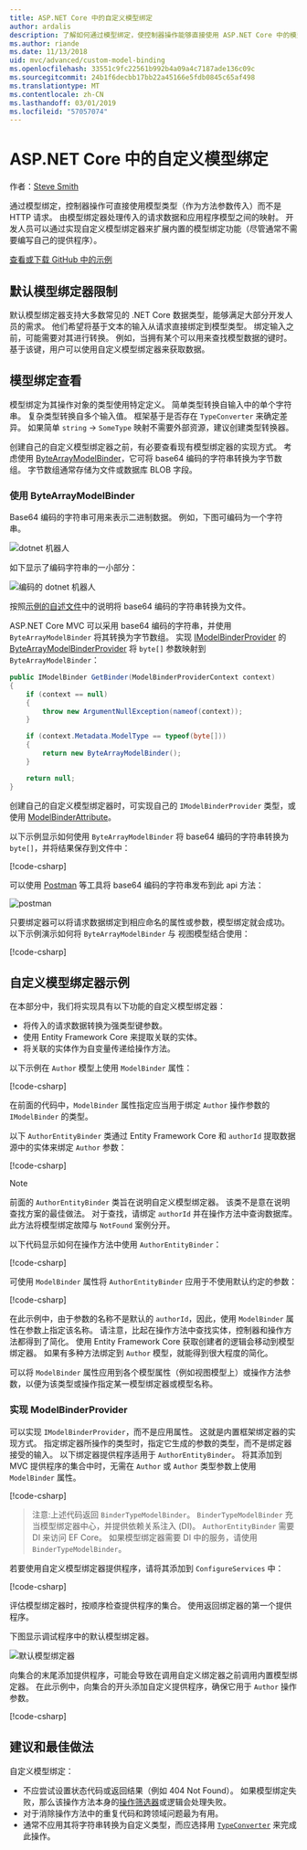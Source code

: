 ```yaml
---
title: ASP.NET Core 中的自定义模型绑定
author: ardalis
description: 了解如何通过模型绑定，使控制器操作能够直接使用 ASP.NET Core 中的模型类型。
ms.author: riande
ms.date: 11/13/2018
uid: mvc/advanced/custom-model-binding
ms.openlocfilehash: 33551c9fc22561b992b4a09a4c7187ade136c09c
ms.sourcegitcommit: 24b1f6decbb17bb22a45166e5fdb0845c65af498
ms.translationtype: MT
ms.contentlocale: zh-CN
ms.lasthandoff: 03/01/2019
ms.locfileid: "57057074"
---
```

# <a name="custom-model-binding-in-aspnet-core"></a>ASP.NET Core 中的自定义模型绑定

作者：[Steve Smith](https://ardalis.com/)

通过模型绑定，控制器操作可直接使用模型类型（作为方法参数传入）而不是 HTTP 请求。 由模型绑定器处理传入的请求数据和应用程序模型之间的映射。 开发人员可以通过实现自定义模型绑定器来扩展内置的模型绑定功能（尽管通常不需要编写自己的提供程序）。

[查看或下载 GitHub 中的示例](https://github.com/aspnet/Docs/tree/master/aspnetcore/mvc/advanced/custom-model-binding/)

## <a name="default-model-binder-limitations"></a>默认模型绑定器限制

默认模型绑定器支持大多数常见的 .NET Core 数据类型，能够满足大部分开发人员的需求。 他们希望将基于文本的输入从请求直接绑定到模型类型。 绑定输入之前，可能需要对其进行转换。 例如，当拥有某个可以用来查找模型数据的键时。 基于该键，用户可以使用自定义模型绑定器来获取数据。

## <a name="model-binding-review"></a>模型绑定查看

模型绑定为其操作对象的类型使用特定定义。 简单类型转换自输入中的单个字符串。 复杂类型转换自多个输入值。 框架基于是否存在 `TypeConverter` 来确定差异。 如果简单 `string` -> `SomeType` 映射不需要外部资源，建议创建类型转换器。

创建自己的自定义模型绑定器之前，有必要查看现有模型绑定器的实现方式。 考虑使用 [ByteArrayModelBinder](/dotnet/api/microsoft.aspnetcore.mvc.modelbinding.binders.bytearraymodelbinder)，它可将 base64 编码的字符串转换为字节数组。 字节数组通常存储为文件或数据库 BLOB 字段。

### <a name="working-with-the-bytearraymodelbinder"></a>使用 ByteArrayModelBinder

Base64 编码的字符串可用来表示二进制数据。 例如，下图可编码为一个字符串。

![dotnet 机器人](custom-model-binding/images/bot.png "dotnet 机器人")

如下显示了编码字符串的一小部分：

![编码的 dotnet 机器人](custom-model-binding/images/encoded-bot.png "编码的 dotnet 机器人")

按照[示例的自述文件](https://github.com/aspnet/Docs/blob/master/aspnetcore/mvc/advanced/custom-model-binding/sample/CustomModelBindingSample/README.md)中的说明将 base64 编码的字符串转换为文件。

ASP.NET Core MVC 可以采用 base64 编码的字符串，并使用 `ByteArrayModelBinder` 将其转换为字节数组。 实现 [IModelBinderProvider](/dotnet/api/microsoft.aspnetcore.mvc.modelbinding.imodelbinderprovider) 的 [ByteArrayModelBinderProvider](/dotnet/api/microsoft.aspnetcore.mvc.modelbinding.binders.bytearraymodelbinderprovider) 将 `byte[]` 参数映射到 `ByteArrayModelBinder`：

```csharp
public IModelBinder GetBinder(ModelBinderProviderContext context)
{
    if (context == null)
    {
        throw new ArgumentNullException(nameof(context));
    }

    if (context.Metadata.ModelType == typeof(byte[]))
    {
        return new ByteArrayModelBinder();
    }

    return null;
}
```

创建自己的自定义模型绑定器时，可实现自己的 `IModelBinderProvider` 类型，或使用 [ModelBinderAttribute](/dotnet/api/microsoft.aspnetcore.mvc.modelbinderattribute)。

以下示例显示如何使用 `ByteArrayModelBinder` 将 base64 编码的字符串转换为 `byte[]`，并将结果保存到文件中：

[!code-csharp[](custom-model-binding/sample/CustomModelBindingSample/Controllers/ImageController.cs?name=post1&highlight=3)]

可以使用 [Postman](https://www.getpostman.com/) 等工具将 base64 编码的字符串发布到此 api 方法：

![postman](custom-model-binding/images/postman.png "postman")

只要绑定器可以将请求数据绑定到相应命名的属性或参数，模型绑定就会成功。 以下示例演示如何将 `ByteArrayModelBinder` 与 视图模型结合使用：

[!code-csharp[](custom-model-binding/sample/CustomModelBindingSample/Controllers/ImageController.cs?name=post2&highlight=2)]

## <a name="custom-model-binder-sample"></a>自定义模型绑定器示例

在本部分中，我们将实现具有以下功能的自定义模型绑定器：

- 将传入的请求数据转换为强类型键参数。
- 使用 Entity Framework Core 来提取关联的实体。
- 将关联的实体作为自变量传递给操作方法。

以下示例在 `Author` 模型上使用 `ModelBinder` 属性：

[!code-csharp[](custom-model-binding/sample/CustomModelBindingSample/Data/Author.cs?highlight=10)]

在前面的代码中，`ModelBinder` 属性指定应当用于绑定 `Author` 操作参数的 `IModelBinder` 的类型。

以下 `AuthorEntityBinder` 类通过 Entity Framework Core 和 `authorId` 提取数据源中的实体来绑定 `Author` 参数：

[!code-csharp[](custom-model-binding/sample/CustomModelBindingSample/Binders/AuthorEntityBinder.cs?name=demo)]

> [!NOTE]
> 前面的 `AuthorEntityBinder` 类旨在说明自定义模型绑定器。 该类不是意在说明查找方案的最佳做法。 对于查找，请绑定 `authorId` 并在操作方法中查询数据库。 此方法将模型绑定故障与 `NotFound` 案例分开。

以下代码显示如何在操作方法中使用 `AuthorEntityBinder`：

[!code-csharp[](custom-model-binding/sample/CustomModelBindingSample/Controllers/BoundAuthorsController.cs?name=demo2&highlight=2)]

可使用 `ModelBinder` 属性将 `AuthorEntityBinder` 应用于不使用默认约定的参数：

[!code-csharp[](custom-model-binding/sample/CustomModelBindingSample/Controllers/BoundAuthorsController.cs?name=demo1&highlight=2)]

在此示例中，由于参数的名称不是默认的 `authorId`，因此，使用 `ModelBinder` 属性在参数上指定该名称。 请注意，比起在操作方法中查找实体，控制器和操作方法都得到了简化。 使用 Entity Framework Core 获取创建者的逻辑会移动到模型绑定器。 如果有多种方法绑定到 `Author` 模型，就能得到很大程度的简化。

可以将 `ModelBinder` 属性应用到各个模型属性（例如视图模型上）或操作方法参数，以便为该类型或操作指定某一模型绑定器或模型名称。

### <a name="implementing-a-modelbinderprovider"></a>实现 ModelBinderProvider

可以实现 `IModelBinderProvider`，而不是应用属性。 这就是内置框架绑定器的实现方式。 指定绑定器所操作的类型时，指定它生成的参数的类型，而不是绑定器接受的输入。 以下绑定器提供程序适用于 `AuthorEntityBinder`。 将其添加到 MVC 提供程序的集合中时，无需在 `Author` 或 `Author` 类型参数上使用 `ModelBinder` 属性。

[!code-csharp[](custom-model-binding/sample/CustomModelBindingSample/Binders/AuthorEntityBinderProvider.cs?highlight=17-20)]

> 注意:上述代码返回 `BinderTypeModelBinder`。 `BinderTypeModelBinder` 充当模型绑定器中心，并提供依赖关系注入 (DI)。 `AuthorEntityBinder` 需要 DI 来访问 EF Core。 如果模型绑定器需要 DI 中的服务，请使用 `BinderTypeModelBinder`。

若要使用自定义模型绑定器提供程序，请将其添加到 `ConfigureServices` 中：

[!code-csharp[](custom-model-binding/sample/CustomModelBindingSample/Startup.cs?name=callout&highlight=5-9)]

评估模型绑定器时，按顺序检查提供程序的集合。 使用返回绑定器的第一个提供程序。

下图显示调试程序中的默认模型绑定器。

![默认模型绑定器](custom-model-binding/images/default-model-binders.png "默认模型绑定器")

向集合的末尾添加提供程序，可能会导致在调用自定义绑定器之前调用内置模型绑定器。 在此示例中，向集合的开头添加自定义提供程序，确保它用于 `Author` 操作参数。

[!code-csharp[](custom-model-binding/sample/CustomModelBindingSample/Startup.cs?name=callout&highlight=5-9)]

## <a name="recommendations-and-best-practices"></a>建议和最佳做法

自定义模型绑定：

- 不应尝试设置状态代码或返回结果（例如 404 Not Found）。 如果模型绑定失败，那么该操作方法本身的[操作筛选器](xref:mvc/controllers/filters)或逻辑会处理失败。
- 对于消除操作方法中的重复代码和跨领域问题最为有用。
- 通常不应用其将字符串转换为自定义类型，而应选择用 [`TypeConverter`](/dotnet/api/system.componentmodel.typeconverter) 来完成此操作。
